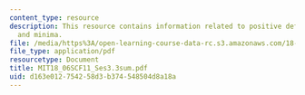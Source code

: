 ```yaml
---
content_type: resource
description: This resource contains information related to positive definite matrices
  and minima.
file: /media/https%3A/open-learning-course-data-rc.s3.amazonaws.com/18-06sc-linear-algebra-fall-2011/d163e012754258d3b374548504d8a18a_MIT18_06SCF11_Ses3.3sum.pdf
file_type: application/pdf
resourcetype: Document
title: MIT18_06SCF11_Ses3.3sum.pdf
uid: d163e012-7542-58d3-b374-548504d8a18a
---
```

